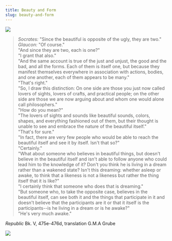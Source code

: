 ```yaml
---
title: Beauty and Form
slug: beauty-and-form
---
```


<img class="flush" src="/image/antennaeg.jpg" data-source="Colliding Antennae Galaxies - NASA Photograph" data-link="http://www.nasa.gov/multimedia/imagegallery/image_feature_1086.html">

> *Socrates:* "Since the beautiful is opposite of the ugly, they are two."  
> *Glaucon:* "Of course."  
> "And since they are two, each is one?"  
> "I grant that also."  
> "And the same account is true of the just and unjust, the good and the bad, and all the forms. Each of them is itself one, but because they manifest themselves everywhere in association with actions, bodies, and one another, each of them appears to be many."  
> "That's right."  
> "So, I draw this distinction: On one side are those you just now called lovers of sights, lovers of crafts, and practical people; on the other side are those we are now arguing about and whom one would alone call philosophers."  
> "How do you mean?"  
> "The lovers of sights and sounds like beautiful sounds, colors, shapes, and everything fashioned out of them, but their thought is unable to see and embrace the nature of the beautiful itself."  
> "That's for sure."  
> "In fact, there are very few people who would be able to reach the beautiful itself and see it by itself. Isn't that so?"  
> "Certainly."  
> "What about someone who believes in beautiful things, but doesn't believe in the beautiful itself and isn't able to follow anyone who could lead him to the knowledge of it? Don't you think he is living in a dream rather than a wakened state? Isn't this dreaming: whether asleep or awake, to think that a likeness is not a likeness but rather the thing itself that it is like?"  
> "I certainly think that someone who does that is dreaming."  
> "But someone who, to take the opposite case, believes in the beautiful itself, can see both it and the things that participate in it and doesn't believe that the participants are it or that it itself is the participants--is he living in a dream or is he awake?"  
> "He's very much awake."

<p class="attribution"><i>Republic</i> Bk. V, 475e-476d, translation G.M.A Grube</p>

<img src="/image/ADN_animation.gif">
